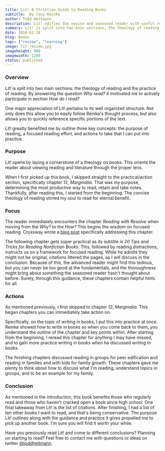```yaml
---
title: Lit! A Christian Guide to Reading Books
subtitle:  By Tony Reinke
author: Todd Heitmann
description: Lit! edifies the novice and seasoned reader with useful reflection on purpose, focus, and practice. It helps us see literature enlightened by the Light of the world.
summary: Lit! is split into two main sections, the theology of reading and the practice of reading. By answering the question Why read? it motivated me to actively participate in section How do I read? One major appreciation of Lit! pertains to its well organized structure. Not only does this allow you to easily follow Reinke's thought process, but also allows you to quickly reference specific portions of the text.
date: 2016-01-28
blog: Books
tags: ["review", "learning"]
image: lit-review.jpg
imageheight: 900
imagewidth: 1200
status: published
---
```


### Overview

Lit! is split into two main sections: the theology of reading and the practice of reading. By answering the question *Why read?* it motivated me to actively participate in section *How do I read?*

One major appreciation of Lit! pertains to its well organized structure. Not only does this allow you to easily follow Reinke's thought process, but also allows you to quickly reference specific portions of the text.

Lit! greatly benefited me by outline three key concepts: the purpose of reading, a focused reading effort, and actions to take that I can put into practice.

### Purpose

Lit! opens by laying a cornerstone of a theology on books. This orients the reader about viewing reading and literature through the proper lens.

When I first picked up this book, I skipped straight to the practical/action section, specifically chapter 12, *Marginalia.* That was my purpose, determining the most productive way to read, retain and take notes. Thankfully, after reading this, I started from the beginning. The concise theology of reading stirred my soul to read for eternal benefit.  

### Focus

The reader immediately encounters the chapter *Reading with Resolve* when moving from the *Why?* to the *How?* This begins the wisdom on focused reading. Crossway wrote a [blog post](https://www.crossway.org/blog/2011/09/how-do-you-prioritize-what-you-read/) specifically addressing this chapter.

The following chapter gets super practical as its subtitle is *20 Tips and Tricks for Reading Nonfiction Books.* This, followed by reading distractions, instructs us on a framework for focused reading. While he admits they might not be original, citations littered the pages, as I will discuss in the conclusion. Because of this, the advanced reader might find this tedious, but you can never be too good at the fundamentals, and the thoroughness might bring about something the seasoned reader hasn't thought about before. Surely, through this guidance, these chapters contain helpful hints for all.

### Actions

As mentioned previously, I first skipped to chapter 12, *Marginalia.* This began chapters you can immediately take action on.

Specifically, on the topic of writing in books, I put this into practice at once. Reinke showed how to write in books so when you come back to them, you understand the outline of the chapter and key points within. After starting from the beginning, I reread this chapter for anything I may have missed, and to gain more practice writing in books when he discussed writing in books.

The finishing chapters discussed reading in groups for peer edification and reading in families and with kids for family growth. These chapters gave me plenty to think about how to discuss what I'm reading, understand topics in groups, and to be an example for my family.

### Conclusion

As mentioned in the introduction, this book benefits those who regularly read and those who haven't cracked open a book since high school. One final takeaway from Lit! is the list of citations. After finishing, I had a list of ten other books I want to read, and that's being conservative. The purpose Lit! outlines along with the guidance and practice it gives propelled me to pick up another book. I'm sure you will find it worth your while.

Have you previously read Lit! and come to different conclusions? Planning on starting to read? Feel free to contact me with questions or ideas on twitter [@toddheitmann](https://twitter.com/toddheitmann).